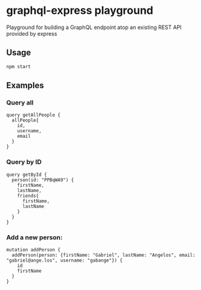 # graphql-express playground

Playground for building a GraphQL endpoint atop an existing REST API provided by express

## Usage
```bash
npm start
```

## Examples
### Query all
```
query getAllPeople {
  allPeople{
    id,
    username,
    email
  }
}
```

### Query by ID
```
query getById {
  person(id: "PPBqWA9") {
    firstName,
    lastName,
    friends{
      firstName,
      lastName
    }
  }
}
```

### Add a new person:

```
mutation addPerson {
  addPerson(person: {firstName: "Gabriel", lastName: "Angelos", email: "gabriel@ange.los", username: "gabange"}) {
    id
    firstName
  }
}
```
